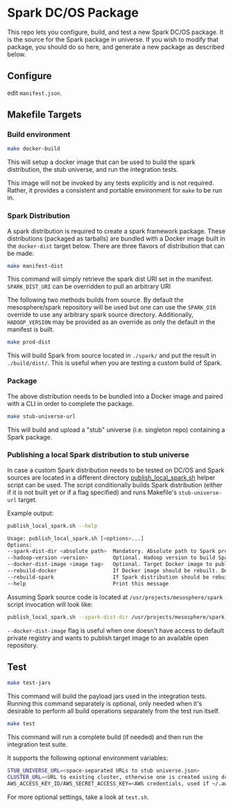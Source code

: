 # Spark DC/OS Package

This repo lets you configure, build, and test a new Spark DC/OS package.
It is the source for the Spark package in universe.  If you wish to modify
that package, you should do so here, and generate a new package as
described below.

## Configure

edit `manifest.json`.

## Makefile Targets

### Build environment
```bash
make docker-build
```
This will setup a docker image that can be used to build the spark
distribution, the stub universe, and run the integration tests.

This image will not be invoked by any tests explicitly and is not
required. Rather, it provides a consistent and portable environment for
`make` to be run in.


### Spark Distribution
A spark distribution is required to create a spark framework package.
These distributions (packaged as tarballs) are bundled with a Docker
image built in the `docker-dist` target below.
There are three flavors of distribution that can be made:
```bash
make manifest-dist
```
This command will simply retrieve the spark dist URI set in the manifest.
`SPARK_DIST_URI` can be overridden to pull an arbitrary URI

The following two methods builds from source. By default the mesosphere/spark
repository will be used but one can use the `SPARK_DIR` override to use any
arbitrary spark source directory. Additionally, `HADOOP_VERSION` may be
provided as an override as only the default in the manifest is built.

```bash
make prod-dist
```
This will build Spark from source located in `./spark/` and put the result in `./build/dist/`.
This is useful when you are testing a custom build of Spark.


### Package
The above distribution needs to be bundled into a Docker image and paired with
a CLI in order to complete the package.

```bash
make stub-universe-url
```
This will build and upload a "stub" universe (i.e. singleton repo) containing a Spark package.

### Publishing a local Spark distribution to stub universe
In case a custom Spark distribution needs to be tested on DC/OS and Spark sources are located
in a different directory [publish_local_spark.sh](publish_local_spark.sh) helper script can be used.
The script conditionally builds Spark distribution (either if it is not built yet or if a flag specified) and 
runs Makefile's `stub-universe-url` target.

Example output:
```bash
publish_local_spark.sh --help

Usage: publish_local_spark.sh [<options>...]
Options:
--spark-dist-dir <absolute path>  Mandatory. Absolute path to Spark project sources used to build and/or upload Spark archive
--hadoop-version <version>        Optional. Hadoop version to build Spark with. Default: 2.7
--docker-dist-image <image tag>   Optional. Target Docker image to publish. Default: mesosphere/spark-dev:<git commit sha>
--rebuild-docker                  If Docker image should be rebuilt. Default: false
--rebuild-spark                   If Spark distribution should be rebuilt. Default: false
--help                            Print this message
```

Assuming Spark source code is located at `/usr/projects/mesosphere/spark` script invocation will look like:
```bash
publish_local_spark.sh --spark-dist-dir /usr/projects/mesosphere/spark --docker-dist-image user/spark-dev:test
```
`--docker-dist-image` flag is useful when one doesn't have access to default private registry and wants to publish 
target image to an available open repository.

## Test

```bash
make test-jars
```
This command will build the payload jars used in the integration tests. Running this command separately is optional, only needed when it's desirable to perform all build operations separately from the test run itself.

```bash
make test
```
This command will run a complete build (if needed) and then run the integration test suite.

It supports the following optional environment variables:
```bash
STUB_UNIVERSE_URL=<space-separated URLs to stub universe.json>
CLUSTER_URL=<URL to existing cluster, otherwise one is created using dcos-launch>
AWS_ACCESS_KEY_ID/AWS_SECRET_ACCESS_KEY=<AWS credentials, used if ~/.aws/credentials doesn't exist>
```
For more optional settings, take a look at `test.sh`.
